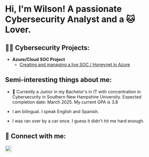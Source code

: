 <h1>Hi, I'm Wilson! A passionate Cybersecurity Analyst and a 🐱 Lover.</h1>

<h2>👨‍💻 Cybersecurity Projects:</h2>

- <b>Azure/Cloud SOC Project</b>
  - [Creating and managing a live SOC / Honeynet in Azure ](https://github.com/art-wiju/Cloud-SOC-And-Honeynet)
 
<h2> Semi-interesting things about me: </h2>

- 📖 Currently a Junior in my Bachelor's in IT with concentration in Cybersecurity in Southern New Hampshire University. Expected completion date: March 2025. My current GPA is 3.8

- I am bilingual. I speak English and Spanish.

- I was ran over by a car once. I guess it didn't hit me hard enough. 

<h2> 🤳 Connect with me:</h2>

[<img align="left" alt="WilsonArteaga | LinkedIn" width="22px" src="https://cdn.jsdelivr.net/npm/simple-icons@v3/icons/linkedin.svg" />][linkedin]

[linkedin]: https://www.linkedin.com/in/wilson-arteaga-villalobos/

<!--
**art-wiju/art-wiju** is a ✨ _special_ ✨ repository because its `README.md` (this file) appears on your GitHub profile.

Here are some ideas to get you started:

- 🔭 I’m currently working on ...
- 🌱 I’m currently learning ...
- 👯 I’m looking to collaborate on ...
- 🤔 I’m looking for help with ...
- 💬 Ask me about ...
- 📫 How to reach me: ...
- 😄 Pronouns: ...
- ⚡ Fun fact: ...

[twitter]: https://twitter.com/
[youtube]: https://www.youtube.com/c/
[instagram]: https://www.instagram.com/

[<img align="left" alt="WilsonArteaga | YouTube" width="22px" src="https://cdn.jsdelivr.net/npm/simple-icons@v3/icons/youtube.svg" />][youtube]
[<img align="left" alt="WilsonArteaga | Twitter" width="22px" src="https://cdn.jsdelivr.net/npm/simple-icons@v3/icons/twitter.svg" />][twitter]
[<img align="left" alt="WilsonArteaga | Instagram" width="22px" src="https://cdn.jsdelivr.net/npm/simple-icons@v3/icons/instagram.svg" />][instagram]
-->
